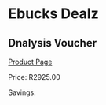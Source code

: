 
# Ebucks Dealz
## Dnalysis Voucher
[Product Page](https://www.ebucks.com/web/shop/productSelected.do?prodId=356444300&catId=322194323)

Price: R2925.00

Savings: 


	